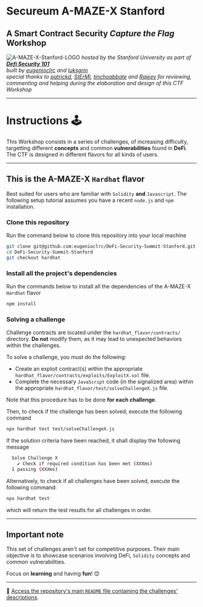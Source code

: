 # **Secureum A-MAZE-X Stanford**
## **A Smart Contract Security *Capture the Flag* Workshop**

![A-MAZE-X-Stanford-LOGO](https://github.com/eugenioclrc/DeFi-Security-Summit-Stanford/blob/master/img/A-MAZE-X-Stanford.png)
*hosted by the Stanford University as part of **[Defi Security 101](https://defisecuritysummit.org/defi-security-101/)***\
*built by [eugenioclrc](https://github.com/eugenioclrc) and [luksgrin](https://github.com/luksgrin)*\
*special thanks to [patrickd](https://github.com/patrickd-), [StErMi](https://github.com/StErMi), [tinchoabbate](https://github.com/tinchoabbate) and [Rajeev](https://twitter.com/0xrajeev) for reviewing, commenting and helping during the elaboration and design of this CTF Workshop*

-----------------------------

# **Instructions** 🕹️

This Workshop consists in a series of challenges, of increasing difficulty, targetting different **concepts** and common **vulnerabilities** found in **DeFi**. The CTF is designed in different flavors for all kinds of users.

-----------------------------

## **This is the A-MAZE-X `Hardhat` flavor**

Best suited for users who are familiar with `Solidity` **and** `Javascript`.
The following setup tutorial assumes you have a recent `node.js` and `npm` installation.

### **Clone this repository**

Run the command below to clone this repository into your local machine

``` bash
git clone git@github.com:eugenioclrc/DeFi-Security-Summit-Stanford.git
cd DeFi-Security-Summit-Stanford
git checkout hardhat
```

### **Install all the project's dependencies**

Run the commands below to install all the dependencies of the A-MAZE-X `Hardhat` flavor

``` bash
npm install
```
### **Solving a challenge**

Challenge contracts are located under the `hardhat_flavor/contracts/` directory. **Do not** modify them, as it may lead to unexpected behaviors within the challenges.

To solve a challenge, you must do the following:
- Create an exploit contract(s) within the appropriate `hardhat_flavor/contracts/exploits/ExploitX.sol` file.
- Complete the necessary `JavaScript` code (in the signalized area) within the appropriate `hardhat_flavor/test/solveChallengeX.js` file.

Note that this procedure has to be done **for each challenge**.

Then, to check if the challenge has been solved, execute the following command

``` bash
npx hardhat test test/solveChallengeX.js
```

If the solution criteria have been reached, it shall display the following message

``` bash
  Solve Challenge X
    ✔ Check if required condition has been met (XXXms)
  1 passing (XXXms)
```

Alternatively, to check if all challenges have been solved, execute the following command:

``` bash
npx hardhat test
```

which will return the test results for all challenges in order.

----------

## Important note

This set of challenges aren't set for competitive purposes. Their main objective is to showcase scenarios involving DeFi, `Solidity` concepts and common vulnerabilities.

Focus on **learning** and having **fun**! 😊

------------------------------

🔗 [Access the repository's main `README` file containing the challenges' descriptions](https://github.com/eugenioclrc/DeFi-Security-Summit-Stanford/tree/master/).